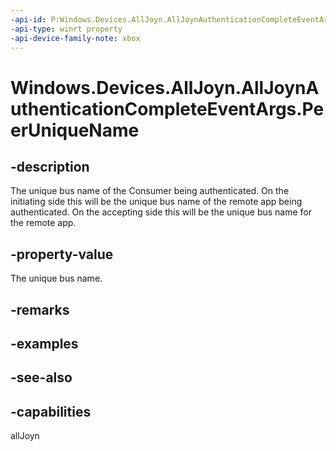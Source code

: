 ```yaml
---
-api-id: P:Windows.Devices.AllJoyn.AllJoynAuthenticationCompleteEventArgs.PeerUniqueName
-api-type: winrt property
-api-device-family-note: xbox
---
```


<!-- Property syntax
public string PeerUniqueName { get; }
-->

# Windows.Devices.AllJoyn.AllJoynAuthenticationCompleteEventArgs.PeerUniqueName

## -description
The unique bus name of the Consumer being authenticated. On the initiating side this will be the unique bus name of the remote app being authenticated. On the accepting side this will be the unique bus name for the remote app.

## -property-value
The unique bus name.

## -remarks

## -examples

## -see-also


## -capabilities
allJoyn
